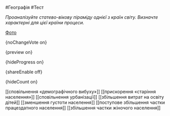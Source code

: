 #Географія #Тест

*Проаналізуйте статево-вікову піраміду однієї з країн світу. Визначте характерні для цієї країни процеси.*

[Фото](https://zno.osvita.ua//doc/images/znotest/95/9566/57.jpg)

{noChangeVote on}

{preview on}

{hideProgress on}

{shareEnable off}

{hideCount on}

[[сповільнення «демографічного вибуху»]]
[[прискорення «старіння населення»]]
[[сповільнення урбанізації]]
[[збільшення витрат на освіту дітей]]
[[зменшення густоти населення]]
[[поступове збільшення частки працездатного населення]]
[[збільшення частки жіночого населення]]
